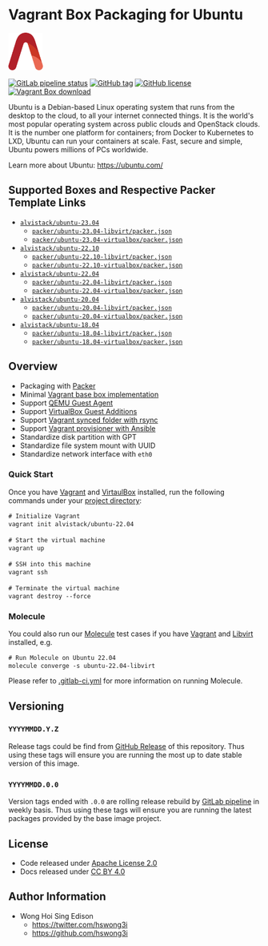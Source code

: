 # Vagrant Box Packaging for Ubuntu

<a href="https://alvistack.com" title="AlviStack" target="_blank"><img src="/alvistack.svg" height="75" alt="AlviStack"></a>

[![GitLab pipeline status](https://img.shields.io/gitlab/pipeline/alvistack/vagrant-ubuntu/master)](https://gitlab.com/alvistack/vagrant-ubuntu/-/pipelines)
[![GitHub tag](https://img.shields.io/github/tag/alvistack/vagrant-ubuntu.svg)](https://github.com/alvistack/vagrant-ubuntu/tags)
[![GitHub license](https://img.shields.io/github/license/alvistack/vagrant-ubuntu.svg)](https://github.com/alvistack/vagrant-ubuntu/blob/master/LICENSE)
[![Vagrant Box download](https://img.shields.io/badge/dynamic/json?label=alvistack%2Fubuntu-22.04&query=%24.boxes%5B%3A1%5D.downloads&url=https%3A%2F%2Fapp.vagrantup.com%2Fapi%2Fv1%2Fsearch%3Fq%3Dalvistack%2Fubuntu-22.04)](https://app.vagrantup.com/alvistack/boxes/ubuntu-22.04)

Ubuntu is a Debian-based Linux operating system that runs from the desktop to the cloud, to all your internet connected things. It is the world's most popular operating system across public clouds and OpenStack clouds. It is the number one platform for containers; from Docker to Kubernetes to LXD, Ubuntu can run your containers at scale. Fast, secure and simple, Ubuntu powers millions of PCs worldwide.

Learn more about Ubuntu: <https://ubuntu.com/>

## Supported Boxes and Respective Packer Template Links

-   [`alvistack/ubuntu-23.04`](https://app.vagrantup.com/alvistack/boxes/ubuntu-23.04)
    -   [`packer/ubuntu-23.04-libvirt/packer.json`](https://github.com/alvistack/vagrant-ubuntu/blob/master/packer/ubuntu-23.04-libvirt/packer.json)
    -   [`packer/ubuntu-23.04-virtualbox/packer.json`](https://github.com/alvistack/vagrant-ubuntu/blob/master/packer/ubuntu-23.04-virtualbox/packer.json)
-   [`alvistack/ubuntu-22.10`](https://app.vagrantup.com/alvistack/boxes/ubuntu-22.10)
    -   [`packer/ubuntu-22.10-libvirt/packer.json`](https://github.com/alvistack/vagrant-ubuntu/blob/master/packer/ubuntu-22.10-libvirt/packer.json)
    -   [`packer/ubuntu-22.10-virtualbox/packer.json`](https://github.com/alvistack/vagrant-ubuntu/blob/master/packer/ubuntu-22.10-virtualbox/packer.json)
-   [`alvistack/ubuntu-22.04`](https://app.vagrantup.com/alvistack/boxes/ubuntu-22.04)
    -   [`packer/ubuntu-22.04-libvirt/packer.json`](https://github.com/alvistack/vagrant-ubuntu/blob/master/packer/ubuntu-22.04-libvirt/packer.json)
    -   [`packer/ubuntu-22.04-virtualbox/packer.json`](https://github.com/alvistack/vagrant-ubuntu/blob/master/packer/ubuntu-22.04-virtualbox/packer.json)
-   [`alvistack/ubuntu-20.04`](https://app.vagrantup.com/alvistack/boxes/ubuntu-20.04)
    -   [`packer/ubuntu-20.04-libvirt/packer.json`](https://github.com/alvistack/vagrant-ubuntu/blob/master/packer/ubuntu-20.04-libvirt/packer.json)
    -   [`packer/ubuntu-20.04-virtualbox/packer.json`](https://github.com/alvistack/vagrant-ubuntu/blob/master/packer/ubuntu-20.04-virtualbox/packer.json)
-   [`alvistack/ubuntu-18.04`](https://app.vagrantup.com/alvistack/boxes/ubuntu-18.04)
    -   [`packer/ubuntu-18.04-libvirt/packer.json`](https://github.com/alvistack/vagrant-ubuntu/blob/master/packer/ubuntu-18.04-libvirt/packer.json)
    -   [`packer/ubuntu-18.04-virtualbox/packer.json`](https://github.com/alvistack/vagrant-ubuntu/blob/master/packer/ubuntu-18.04-virtualbox/packer.json)

## Overview

-   Packaging with [Packer](https://www.packer.io/)
-   Minimal [Vagrant base box implementation](https://www.vagrantup.com/docs/boxes/base)
-   Support [QEMU Guest Agent](https://wiki.qemu.org/Features/GuestAgent)
-   Support [VirtualBox Guest Additions](https://www.virtualbox.org/manual/ch04.html)
-   Support [Vagrant synced folder with rsync](https://www.vagrantup.com/docs/synced-folders/rsync)
-   Support [Vagrant provisioner with Ansible](https://www.vagrantup.com/docs/provisioning/ansible)
-   Standardize disk partition with GPT
-   Standardize file system mount with UUID
-   Standardize network interface with `eth0`

### Quick Start

Once you have [Vagrant](https://www.vagrantup.com/docs/installation) and [VirtaulBox](https://www.virtualbox.org/) installed, run the following commands under your [project directory](https://learn.hashicorp.com/tutorials/vagrant/getting-started-project-setup?in=vagrant/getting-started):

    # Initialize Vagrant
    vagrant init alvistack/ubuntu-22.04

    # Start the virtual machine
    vagrant up

    # SSH into this machine
    vagrant ssh

    # Terminate the virtual machine
    vagrant destroy --force

### Molecule

You could also run our [Molecule](https://molecule.readthedocs.io/en/stable/) test cases if you have [Vagrant](https://www.vagrantup.com/) and [Libvirt](https://libvirt.org/) installed, e.g.

    # Run Molecule on Ubuntu 22.04
    molecule converge -s ubuntu-22.04-libvirt

Please refer to [.gitlab-ci.yml](.gitlab-ci.yml) for more information on running Molecule.

## Versioning

### `YYYYMMDD.Y.Z`

Release tags could be find from [GitHub Release](https://github.com/alvistack/vagrant-ubuntu/tags) of this repository. Thus using these tags will ensure you are running the most up to date stable version of this image.

### `YYYYMMDD.0.0`

Version tags ended with `.0.0` are rolling release rebuild by [GitLab pipeline](https://gitlab.com/alvistack/vagrant-ubuntu/-/pipelines) in weekly basis. Thus using these tags will ensure you are running the latest packages provided by the base image project.

## License

-   Code released under [Apache License 2.0](LICENSE)
-   Docs released under [CC BY 4.0](http://creativecommons.org/licenses/by/4.0/)

## Author Information

-   Wong Hoi Sing Edison
    -   <https://twitter.com/hswong3i>
    -   <https://github.com/hswong3i>
